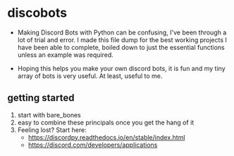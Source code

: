 # discobots
- Making Discord Bots with Python can be confusing,
I've been through a lot of trial and error. I made
this file dump for the best working projects I
have been able to complete, boiled down to just
the essential functions unless an example was required.



- Hoping this helps you make your own discord bots,
it is fun and my tiny array of bots is very useful.
At least, useful to me.











## getting started 
1. start with bare_bones
2. easy to combine these principals once you get the hang of it
3. Feeling lost? Start here: 
   - https://discordpy.readthedocs.io/en/stable/index.html
   - https://discord.com/developers/applications
